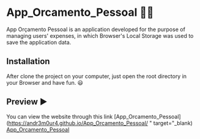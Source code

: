 # App_Orcamento_Pessoal :money_with_wings::heavy_dollar_sign:

App Orçamento Pessoal is an application developed for the purpose of managing users' expenses, in which Browser's Local Storage was used to save the application data.

## Installation

After clone the project on your computer, just open the root directory in your Browser and have fun. :smiley:

## Preview :arrow_forward:

You can view the website through this link [App_Orcamento_Pessoal](https://andr3m0ur4.github.io/App_Orcamento_Pessoal/ " target="_blank)
<a href="https://andr3m0ur4.github.io/App_Orcamento_Pessoal/" target="_blank">App_Orcamento_Pessoal</a>